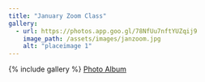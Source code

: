 ```yaml
---
title: "January Zoom Class"
gallery:
  - url: https://photos.app.goo.gl/78NfUu7nftYUZqij9
    image_path: /assets/images/janzoom.jpg
    alt: "placeimage 1"
---
```


{% include gallery  %}
[Photo Album](https://photos.app.goo.gl/78NfUu7nftYUZqij9)

